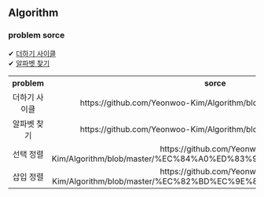 ## Algorithm

### problem sorce

✔ [더하기 사이클](https://www.acmicpc.net/problem/1110) <br>
✔ [알파벳 찾기](https://www.acmicpc.net/problem/10809)


<table>
  <th>problem</th>
  <th>sorce</th>
  
  <tr>
    <td align="center"> 더하기 사이클 </td>
    <td align="center"> https://github.com/Yeonwoo-Kim/Algorithm/blob/master/17595719.py3 </td>
  </tr>
  
  <tr>
   <td align="center"> 알파벳 찾기 </td>
   <td align="center"> https://github.com/Yeonwoo-Kim/Algorithm/blob/master/18287191.py3 </td>
  </tr>
    <tr>
   <td align="center"> 선택 정렬</td>
   <td align="center"> https://github.com/Yeonwoo-Kim/Algorithm/blob/master/%EC%84%A0%ED%83%9D%EC%A0%95%EB%A0%AC.c </td>
  </tr>
    <tr>
   <td align="center"> 삽입 정렬 </td>
   <td align="center"> https://github.com/Yeonwoo-Kim/Algorithm/blob/master/%EC%82%BD%EC%9E%85%EC%A0%95%EB%A0%AC.c </td>
  </tr>
  
  
  
</table>
